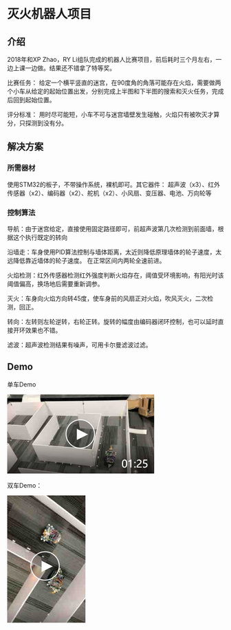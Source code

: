 # 灭火机器人项目

## 介绍
2018年和XP Zhao，RY Li组队完成的机器人比赛项目，前后耗时三个月左右，一边上课一边做。结果还不错拿了特等奖。

比赛任务：
给定一个横平竖直的迷宫，在90度角的角落可能存在火焰，需要做两个小车从给定的起始位置出发，分别完成上半图和下半图的搜索和灭火任务，完成后回到起始位置。

评分标准：
用时尽可能短，小车不可与迷宫墙壁发生碰触，火焰只有被吹灭才算分，只探测到没有分。


## 解决方案

### 所需器材
使用STM32的板子，不带操作系统，裸机即可。其它器件：
超声波（x3）、红外传感器（x2）、编码器（x2）、舵机（x2）、小风扇、变压器、电池、万向轮等


### 控制算法
导航：由于迷宫给定，直接使用固定路径即可，前超声波第几次检测到前面墙，根据这个执行既定的转向

沿墙走：车身使用PID算法控制与墙体距离，太近则降低原理墙体的轮子速度，太远降低靠近墙体的轮子速度。 在正常区间内两轮全速前进。

火焰检测：红外传感器检测红外强度判断火焰存在，阈值受环境影响，有阳光时该阈值偏高，换场地后需要重新调参。

灭火：车身向火焰方向转45度，使车身前的风扇正对火焰，吹风灭火，二次检测，回正。

转向：左转则左轮逆转，右轮正转。旋转的幅度由编码器闭环控制，也可以延时直接开环效果也不错。

滤波：超声波检测结果有噪声，可用卡尔曼滤波过滤。


## Demo
单车Demo

[![Watch the video](./readme-data/单车视频封面.png)](./readme-data/单车原视频.mp4)



双车Demo：

[![Watch the video](./readme-data/双车视频封面.png)](./readme-data/双车原视频.mp4)
